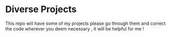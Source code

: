 # Diverse Projects
This repo will have some of my projects please go through them
and correct the code wherever you deem necessary , it will
be helpful for me !
